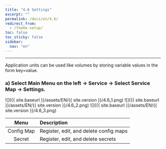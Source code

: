 ```yaml
---
title: "4.6 Settings"
excerpt: ""
permalink: /docs/en/4.6/
redirect_from:
  - /theme-setup/
toc: false
toc_sticky: false
sidebar:
  nav: "en"
---
```



---
Application units can be used like volumes by storing variable values in the form key=value.

### a\) Select Main Menu on the left → Service → Select Service Map → Settings.
![]({{ site.baseurl }}/assets/EN/{{ site.version }}/4.6_1.png)
![]({{ site.baseurl }}/assets/EN/{{ site.version }}/4.6_2.png)
![]({{ site.baseurl }}/assets/EN/{{ site.version }}/4.6_3.png)

| **Menu** | **Description** |
| :---: | :--- |
| Config Map | Register, edit, and delete config maps |
| Secret | Register, edit, and delete secrets |
